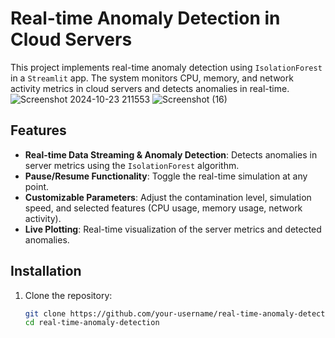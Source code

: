 # Real-time Anomaly Detection in Cloud Servers

This project implements real-time anomaly detection using `IsolationForest` in a `Streamlit` app. The system monitors CPU, memory, and network activity metrics in cloud servers and detects anomalies in real-time.
![Screenshot 2024-10-23 211553](https://github.com/user-attachments/assets/c125a851-f7f3-42f4-9b87-e645346d6f69)
![Screenshot (16)](https://github.com/user-attachments/assets/4ad0c82e-ded9-4cfa-a305-ce3fdc0f309b)

## Features

- **Real-time Data Streaming & Anomaly Detection**: Detects anomalies in server metrics using the `IsolationForest` algorithm.
- **Pause/Resume Functionality**: Toggle the real-time simulation at any point.
- **Customizable Parameters**: Adjust the contamination level, simulation speed, and selected features (CPU usage, memory usage, network activity).
- **Live Plotting**: Real-time visualization of the server metrics and detected anomalies.

## Installation

1. Clone the repository:
   ```bash
   git clone https://github.com/your-username/real-time-anomaly-detection.git
   cd real-time-anomaly-detection
   
